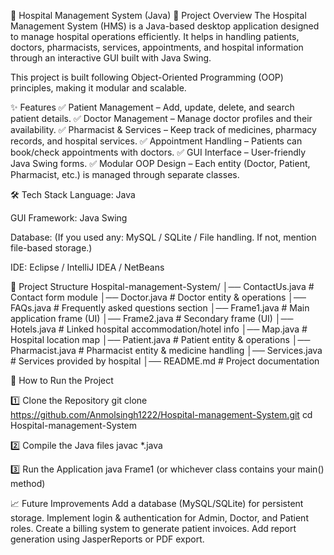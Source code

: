 🏥 Hospital Management System (Java)
📌 Project Overview
The Hospital Management System (HMS) is a Java-based desktop application designed to manage hospital operations efficiently.
It helps in handling patients, doctors, pharmacists, services, appointments, and hospital information through an interactive GUI built with Java Swing.

This project is built following Object-Oriented Programming (OOP) principles, making it modular and scalable.

✨ Features
✅ Patient Management – Add, update, delete, and search patient details.
✅ Doctor Management – Manage doctor profiles and their availability.
✅ Pharmacist & Services – Keep track of medicines, pharmacy records, and hospital services.
✅ Appointment Handling – Patients can book/check appointments with doctors.
✅ GUI Interface – User-friendly Java Swing forms.
✅ Modular OOP Design – Each entity (Doctor, Patient, Pharmacist, etc.) is managed through separate classes.

🛠️ Tech Stack
Language: Java

GUI Framework: Java Swing

Database: (If you used any: MySQL / SQLite / File handling. If not, mention file-based storage.)

IDE: Eclipse / IntelliJ IDEA / NetBeans

📂 Project Structure
Hospital-management-System/
│── ContactUs.java       # Contact form module
│── Doctor.java          # Doctor entity & operations
│── FAQs.java            # Frequently asked questions section
│── Frame1.java          # Main application frame (UI)
│── Frame2.java          # Secondary frame (UI)
│── Hotels.java          # Linked hospital accommodation/hotel info
│── Map.java             # Hospital location map
│── Patient.java         # Patient entity & operations
│── Pharmacist.java      # Pharmacist entity & medicine handling
│── Services.java        # Services provided by hospital
│── README.md            # Project documentation

🚀 How to Run the Project

1️⃣ Clone the Repository
git clone https://github.com/Anmolsingh1222/Hospital-management-System.git
cd Hospital-management-System

2️⃣ Compile the Java files
javac *.java

3️⃣ Run the Application
java Frame1
(or whichever class contains your main() method)

📈 Future Improvements
Add a database (MySQL/SQLite) for persistent storage.
Implement login & authentication for Admin, Doctor, and Patient roles.
Create a billing system to generate patient invoices.
Add report generation using JasperReports or PDF export.
